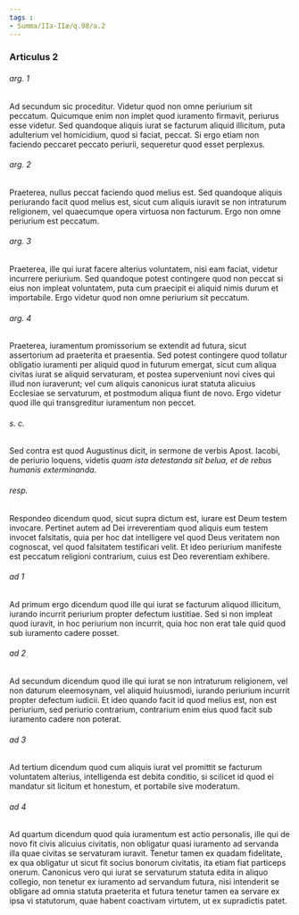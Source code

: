 ```yaml
---
tags : 
- Summa/IIa-IIæ/q.98/a.2
---
```


### Articulus 2

###### arg. 1
Ad secundum sic proceditur. Videtur quod non omne periurium sit peccatum. Quicumque enim non implet quod iuramento firmavit, periurus esse videtur. Sed quandoque aliquis iurat se facturum aliquid illicitum, puta adulterium vel homicidium, quod si faciat, peccat. Si ergo etiam non faciendo peccaret peccato periurii, sequeretur quod esset perplexus.

###### arg. 2
Praeterea, nullus peccat faciendo quod melius est. Sed quandoque aliquis periurando facit quod melius est, sicut cum aliquis iuravit se non intraturum religionem, vel quaecumque opera virtuosa non facturum. Ergo non omne periurium est peccatum.

###### arg. 3
Praeterea, ille qui iurat facere alterius voluntatem, nisi eam faciat, videtur incurrere periurium. Sed quandoque potest contingere quod non peccat si eius non impleat voluntatem, puta cum praecipit ei aliquid nimis durum et importabile. Ergo videtur quod non omne periurium sit peccatum.

###### arg. 4
Praeterea, iuramentum promissorium se extendit ad futura, sicut assertorium ad praeterita et praesentia. Sed potest contingere quod tollatur obligatio iuramenti per aliquid quod in futurum emergat, sicut cum aliqua civitas iurat se aliquid servaturam, et postea superveniunt novi cives qui illud non iuraverunt; vel cum aliquis canonicus iurat statuta alicuius Ecclesiae se servaturum, et postmodum aliqua fiunt de novo. Ergo videtur quod ille qui transgreditur iuramentum non peccet.

###### s. c.
Sed contra est quod Augustinus dicit, in sermone de verbis Apost. Iacobi, de periurio loquens, videtis *quam ista detestanda sit belua, et de rebus humanis exterminanda*.

###### resp.
Respondeo dicendum quod, sicut supra dictum est, iurare est Deum testem invocare. Pertinet autem ad Dei irreverentiam quod aliquis eum testem invocet falsitatis, quia per hoc dat intelligere vel quod Deus veritatem non cognoscat, vel quod falsitatem testificari velit. Et ideo periurium manifeste est peccatum religioni contrarium, cuius est Deo reverentiam exhibere.

###### ad 1
Ad primum ergo dicendum quod ille qui iurat se facturum aliquod illicitum, iurando incurrit periurium propter defectum iustitiae. Sed si non impleat quod iuravit, in hoc periurium non incurrit, quia hoc non erat tale quid quod sub iuramento cadere posset.

###### ad 2
Ad secundum dicendum quod ille qui iurat se non intraturum religionem, vel non daturum eleemosynam, vel aliquid huiusmodi, iurando periurium incurrit propter defectum iudicii. Et ideo quando facit id quod melius est, non est periurium, sed periurio contrarium, contrarium enim eius quod facit sub iuramento cadere non poterat.

###### ad 3
Ad tertium dicendum quod cum aliquis iurat vel promittit se facturum voluntatem alterius, intelligenda est debita conditio, si scilicet id quod ei mandatur sit licitum et honestum, et portabile sive moderatum.

###### ad 4
Ad quartum dicendum quod quia iuramentum est actio personalis, ille qui de novo fit civis alicuius civitatis, non obligatur quasi iuramento ad servanda illa quae civitas se servaturam iuravit. Tenetur tamen ex quadam fidelitate, ex qua obligatur ut sicut fit socius bonorum civitatis, ita etiam fiat particeps onerum. Canonicus vero qui iurat se servaturum statuta edita in aliquo collegio, non tenetur ex iuramento ad servandum futura, nisi intenderit se obligare ad omnia statuta praeterita et futura tenetur tamen ea servare ex ipsa vi statutorum, quae habent coactivam virtutem, ut ex supradictis patet.

